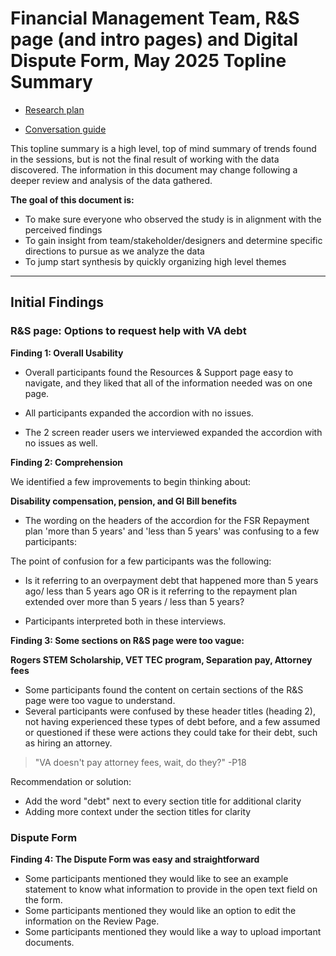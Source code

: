 <!-- This was copied over from the VSA document at https://github.com/department-of-veterans-affairs/va.gov-team/blob/master/teams/vsa/design/topline-summary-template.md -->

# Financial Management Team, R&S page (and intro pages) and Digital Dispute Form, May 2025 Topline Summary
- [Research plan](https://github.com/department-of-veterans-affairs/va.gov-team/blob/master/products/Debt%20Resolution/digital-dispute/research/digital-dispute-wizard-study.md)
  
- [Conversation guide](https://github.com/department-of-veterans-affairs/va.gov-team/blob/master/products/Debt%20Resolution/digital-dispute/research/digital-dispute-wizard-study-conversation-guide.md)

This topline summary is a high level, top of mind summary of trends found in the sessions, but is not the final result of working with the data discovered. The information in this document may change following a deeper review and analysis of the data gathered. 

**The goal of this document is:**
 - To make sure everyone who observed the study is in alignment with the perceived findings
 - To gain insight from team/stakeholder/designers and determine specific directions to pursue as we analyze the data
 - To jump start synthesis by quickly organizing high level themes 

---
  
## Initial Findings


### R&S page: Options to request help with VA debt


**Finding 1: Overall Usability**


- Overall participants found the Resources & Support page easy to navigate, and they liked that all of the information needed was on one page. 
    
- All participants expanded the accordion with no issues. 
    
- The 2 screen reader users we interviewed expanded the accordion with no issues as well. 


**Finding 2: Comprehension**

We identified a few improvements to begin thinking about:

**Disability compensation, pension, and GI Bill benefits**


- The wording on the headers of the accordion for the FSR Repayment plan 'more than 5 years' and 'less than 5 years'  was confusing to a few participants: 


The point of confusion for a few participants was the following: 

- Is it referring to an overpayment debt that happened more than  5 years ago/ less than 5 years ago OR is it referring to the repayment plan extended over more than 5 years / less than 5 years?

- Participants interpreted both in these interviews.
        

**Finding 3: Some sections on R&S page were too vague:**

**Rogers STEM Scholarship, VET TEC program, Separation pay, Attorney fees**


- Some participants found the content on certain sections of the R&S page were too vague to understand. 
- Several participants were confused by these header titles (heading 2), not having experienced these types of debt before, and a few assumed or questioned if these were actions they could take for their debt, such as hiring an attorney.
  
> "VA doesn't pay attorney fees, wait, do they?" -P18


Recommendation or solution: 

- Add the word "debt" next to every section title for additional clarity
- Adding more context under the section titles for clarity



### Dispute Form 

**Finding 4: The Dispute Form was easy and straightforward**

- Some participants mentioned they would like to see an example statement to know what information to provide in the open text field on the form.
- Some participants mentioned they would like an option to edit the information on the Review Page.
- Some participants mentioned they would like a way to upload important documents.
